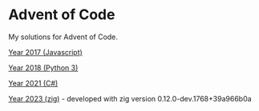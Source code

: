 # Advent of Code
My solutions for Advent of Code.

[Year 2017 (Javascript)](2017)

[Year 2018 (Python 3)](2018)

[Year 2021 (C#)](2021)

[Year 2023 (zig)](2023) - developed with zig version 0.12.0-dev.1768+39a966b0a


